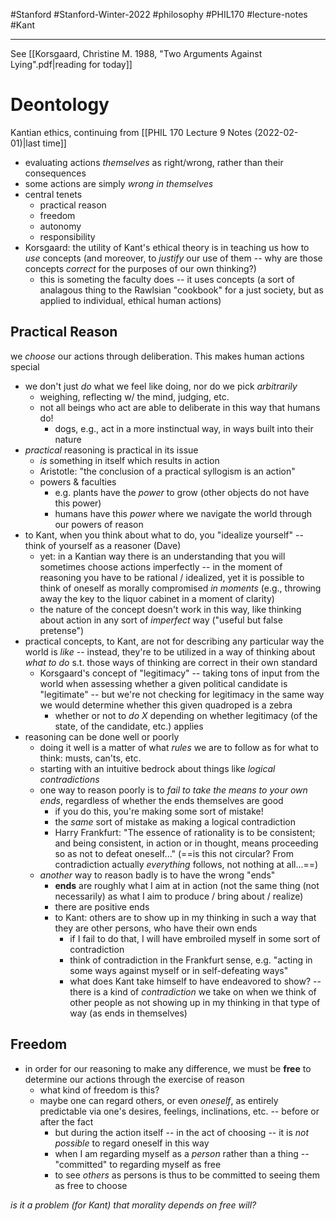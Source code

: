 #Stanford #Stanford-Winter-2022 #philosophy #PHIL170 #lecture-notes #Kant
___
See [[Korsgaard, Christine M. 1988, "Two Arguments Against Lying".pdf|reading for today]]

# Deontology
Kantian ethics, continuing from [[PHIL 170 Lecture 9 Notes (2022-02-01)|last time]]
- evaluating actions *themselves* as right/wrong, rather than their consequences
- some actions are simply *wrong in themselves*
- central tenets
	- practical reason
	- freedom
	- autonomy
	- responsibility
- Korsgaard: the utility of Kant's ethical theory is in teaching us how to *use* concepts (and moreover, to *justify* our use of them -- why are those concepts *correct* for the purposes of our own thinking?)
	- this is someting the faculty does -- it uses concepts (a sort of analagous thing to the Rawlsian "cookbook" for a just society, but as applied to individual, ethical human actions)

## Practical Reason
we *choose* our actions through deliberation. This makes human actions special
- we don't just *do* what we feel like doing, nor do we pick *arbitrarily*
	- weighing, reflecting w/ the mind, judging, etc.
	- not all beings who act are able to deliberate in this way that humans do!
		- dogs, e.g., act in a more instinctual way, in ways built into their nature
- *practical* reasoning is practical in its issue
	- *is* something in itself which results in action
	- Aristotle: "the conclusion of a practical syllogism is an action"
	- powers & faculties
		- e.g. plants have the *power* to grow (other objects do not have this power)
		- humans have this *power* where we navigate the world through our powers of reason
- to Kant, when you think about what to do, you "idealize yourself" -- think of yourself as a reasoner (Dave)
	- yet: in a Kantian way there is an understanding that you will sometimes choose actions imperfectly -- in the moment of reasoning you have to be rational / idealized, yet it is possible to think of oneself as morally compromised *in moments* (e.g., throwing away the key to the liquor cabinet in a moment of clarity)
	- the nature of the concept doesn't work in this way, like thinking about action in any sort of *imperfect* way ("useful but false pretense")
- practical concepts, to Kant, are not for describing any particular way the world is *like* -- instead, they're to be utilized in a way of thinking about *what to do* s.t. those ways of thinking are correct in their own standard
	- Korsgaard's concept of "legitimacy" -- taking tons of input from the world when assessing whether a given political candidate is "legitimate" -- but we're not checking for legitimacy in the same way we would determine whether this given quadroped is a zebra
		- whether or not to *do $X$* depending on whether legitimacy (of the state, of the candidate, etc.) applies
- reasoning can be done well or poorly
	- doing it well is a matter of what *rules* we are to follow as for what to think: musts, can'ts, etc.
	- starting with an intuitive bedrock about things like *logical contradictions*
	- one way to reason poorly is to *fail to take the means to your own ends*, regardless of whether the ends themselves are good
		- if you do this, you're making some sort of mistake!
		- the *same* sort of mistake as making a logical contradiction
		- Harry Frankfurt: "The essence of rationality is to be consistent; and being consistent, in action or in thought, means proceeding so as not to defeat oneself..." (==is this not circular? From contradiction actually *everything* follows, not nothing at all...==)
	- *another* way to reason badly is to have the wrong "ends"
		- **ends** are roughly what I aim at in action (not the same thing (not necessarily) as what I aim to produce / bring about / realize)
		- there are positive ends
		- to Kant: others are to show up in my thinking in such a way that they are other persons, who have their own ends
			- if I fail to do that, I will have embroiled myself in some sort of contradiction
			- think of contradiction in the Frankfurt sense, e.g. "acting in some ways against myself or in self-defeating ways"
			- what does Kant take himself to have endeavored to show? -- there is a kind of *contradiction* we take on when we think of other people as not showing up in my thinking in that type of way (as ends in themselves)

## Freedom
- in order for our reasoning to make any difference, we must be **free** to determine our actions through the exercise of reason
	- what kind of freedom is this?
	- maybe one can regard others, or even *oneself*, as entirely predictable via one's desires, feelings, inclinations, etc. -- before or after the fact
		- but during the action itself -- in the act of choosing -- it is *not possible* to regard oneself in this way
		- when I am regarding myself as a *person* rather than a thing -- "committed" to regarding myself as free
		- to see *others* as persons is thus to be committed to seeing them as free to choose

*is it a problem (for Kant) that morality depends on free will?*